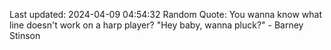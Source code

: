 Last updated: 2024-04-09 04:54:32
Random Quote: You wanna know what line doesn't work on a harp player? "Hey baby, wanna pluck?" - Barney Stinson